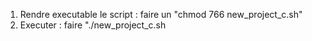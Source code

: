 1. Rendre executable le script : 
	faire un "chmod 766 new_project_c.sh"
2. Executer :
	faire "./new_project_c.sh
